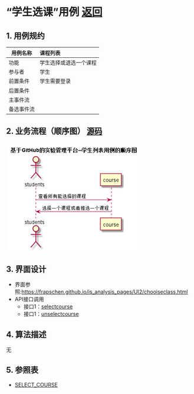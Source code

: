 # “学生选课”用例 [返回](../README.md)
## 1. 用例规约

|用例名称|课程列表|
|-------|:-------------|
|功能|学生选择或退选一个课程|
|参与者|学生|
|前置条件|学生需要登录|
|后置条件| |
|主事件流| |
|备选事件流| |

## 2. 业务流程（顺序图） [源码](../src/sequenceStudent_selectCourse.puml)
![sequence1](../imgs/sequenceStudent_selectCourse.png) 

## 3. 界面设计
- 界面参照:https://frapschen.github.io/is_analysis_pages/UI2/chooiseclass.html
- API接口调用
    - 接口1：[selectcourse](../interface/selectcourse.md) 
    - 接口1：[unselectcourse](../interface/unselectcourse.md) 

## 4. 算法描述
无
    
## 5. 参照表

- [SELECT_COURSE](../Database.md/#SELECT_COURSE)